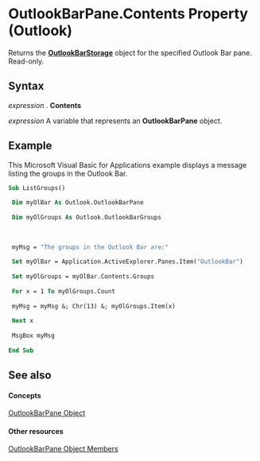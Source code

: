 
# OutlookBarPane.Contents Property (Outlook)

Returns the  **[OutlookBarStorage](e6dc8dc0-bae4-f59b-c991-1421b280de38.md)** object for the specified Outlook Bar pane. Read-only.


## Syntax

 _expression_ . **Contents**

 _expression_ A variable that represents an **OutlookBarPane** object.


## Example

This Microsoft Visual Basic for Applications example displays a message listing the groups in the Outlook Bar.


```vb
Sub ListGroups() 
 
 Dim myOlBar As Outlook.OutlookBarPane 
 
 Dim myOlGroups As Outlook.OutlookBarGroups 
 
 
 
 myMsg = "The groups in the Outlook Bar are:" 
 
 Set myOlBar = Application.ActiveExplorer.Panes.Item("OutlookBar") 
 
 Set myOlGroups = myOlBar.Contents.Groups 
 
 For x = 1 To myOlGroups.Count 
 
 myMsg = myMsg &; Chr(13) &; myOlGroups.Item(x) 
 
 Next x 
 
 MsgBox myMsg 
 
End Sub
```


## See also


#### Concepts


[OutlookBarPane Object](f8e6aa05-7a66-64f2-5a6a-ea639b6bbc59.md)
#### Other resources


[OutlookBarPane Object Members](c5453689-853b-d247-6be7-8d1f839eded7.md)
